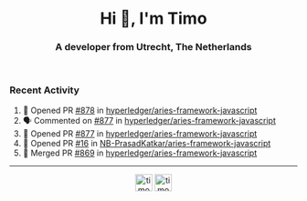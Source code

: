 <h1 align="center">Hi 👋, I'm Timo</h1>
<h3 align="center">A developer from Utrecht, The Netherlands</h3>
<br/>
<!-- https://github.com/rahuldkjain/github-profile-readme-generator --!>

<!--  <p align="left"><img src="https://github-readme-stats.vercel.app/api?username=timoglastra&show_icons=true&count_private=true&" alt="timoglastra" /></p> --!>

<!--
Github language stats
<p align="left"><img src="https://github-readme-stats.vercel.app/api/top-langs/?username=timoglastra&layout=compact" alt="timoglastra" /><p>
-->

<!-- Codestats language stats -->
<!-- <p align="left"><img src="https://codestats-readme.vercel.app/api/top-langs/?username=timoglastra&layout=compact&language_count=12" alt="timoglastra" /><p>    --!>
  
<h3>Recent Activity</h3>

<!--START_SECTION:activity-->
1. 💪 Opened PR [#878](https://github.com/hyperledger/aries-framework-javascript/pull/878) in [hyperledger/aries-framework-javascript](https://github.com/hyperledger/aries-framework-javascript)
2. 🗣 Commented on [#877](https://github.com/hyperledger/aries-framework-javascript/issues/877) in [hyperledger/aries-framework-javascript](https://github.com/hyperledger/aries-framework-javascript)
3. 💪 Opened PR [#877](https://github.com/hyperledger/aries-framework-javascript/pull/877) in [hyperledger/aries-framework-javascript](https://github.com/hyperledger/aries-framework-javascript)
4. 💪 Opened PR [#16](https://github.com/NB-PrasadKatkar/aries-framework-javascript/pull/16) in [NB-PrasadKatkar/aries-framework-javascript](https://github.com/NB-PrasadKatkar/aries-framework-javascript)
5. 🎉 Merged PR [#869](https://github.com/hyperledger/aries-framework-javascript/pull/869) in [hyperledger/aries-framework-javascript](https://github.com/hyperledger/aries-framework-javascript)
<!--END_SECTION:activity-->

---

<p align="center">
<a href="https://twitter.com/timoglastra" target="blank"><img align="center" src="https://cdn.jsdelivr.net/npm/simple-icons@3.0.1/icons/twitter.svg" alt="timoglastra" height="30" width="30" /></a>
<a href="https://linkedin.com/in/timoglastra" target="blank"><img align="center" src="https://cdn.jsdelivr.net/npm/simple-icons@3.0.1/icons/linkedin.svg" alt="timoglastra" height="30" width="30" /></a>
</p>



